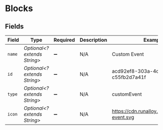 # Blocks


## Fields

| Field                                        | Type                                         | Required                                     | Description                                  | Example                                      |
| -------------------------------------------- | -------------------------------------------- | -------------------------------------------- | -------------------------------------------- | -------------------------------------------- |
| `name`                                       | *Optional<? extends String>*                 | :heavy_minus_sign:                           | N/A                                          | Custom Event                                 |
| `id`                                         | *Optional<? extends String>*                 | :heavy_minus_sign:                           | N/A                                          | acd92ef8-303a-4c31-b323-c55fb2d7a41f         |
| `type`                                       | *Optional<? extends String>*                 | :heavy_minus_sign:                           | N/A                                          | customEvent                                  |
| `icon`                                       | *Optional<? extends String>*                 | :heavy_minus_sign:                           | N/A                                          | https://cdn.runalloy.com/icons/app-event.svg |